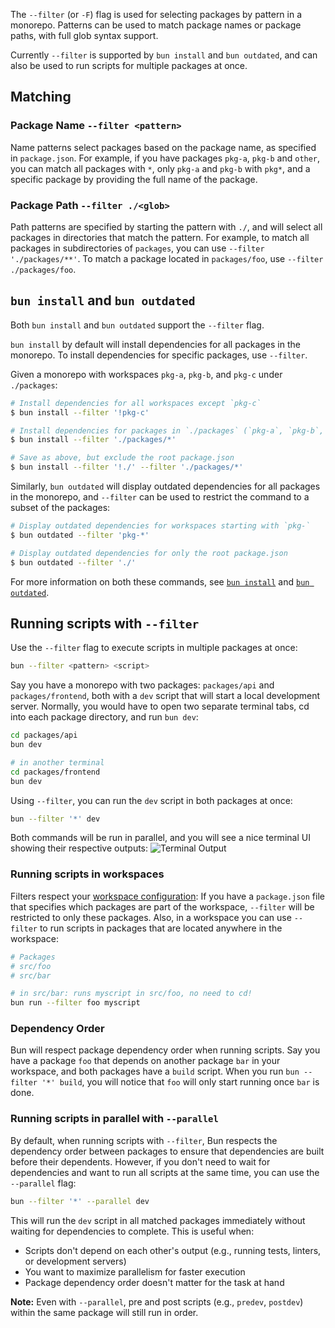 The `--filter` (or `-F`) flag is used for selecting packages by pattern in a monorepo. Patterns can be used to match package names or package paths, with full glob syntax support.

Currently `--filter` is supported by `bun install` and `bun outdated`, and can also be used to run scripts for multiple packages at once.

## Matching

### Package Name `--filter <pattern>`

Name patterns select packages based on the package name, as specified in `package.json`. For example, if you have packages `pkg-a`, `pkg-b` and `other`, you can match all packages with `*`, only `pkg-a` and `pkg-b` with `pkg*`, and a specific package by providing the full name of the package.

### Package Path `--filter ./<glob>`

Path patterns are specified by starting the pattern with `./`, and will select all packages in directories that match the pattern. For example, to match all packages in subdirectories of `packages`, you can use `--filter './packages/**'`. To match a package located in `packages/foo`, use `--filter ./packages/foo`.

## `bun install` and `bun outdated`

Both `bun install` and `bun outdated` support the `--filter` flag.

`bun install` by default will install dependencies for all packages in the monorepo. To install dependencies for specific packages, use `--filter`.

Given a monorepo with workspaces `pkg-a`, `pkg-b`, and `pkg-c` under `./packages`:

```bash
# Install dependencies for all workspaces except `pkg-c`
$ bun install --filter '!pkg-c'

# Install dependencies for packages in `./packages` (`pkg-a`, `pkg-b`, `pkg-c`)
$ bun install --filter './packages/*'

# Save as above, but exclude the root package.json
$ bun install --filter '!./' --filter './packages/*'
```

Similarly, `bun outdated` will display outdated dependencies for all packages in the monorepo, and `--filter` can be used to restrict the command to a subset of the packages:

```bash
# Display outdated dependencies for workspaces starting with `pkg-`
$ bun outdated --filter 'pkg-*'

# Display outdated dependencies for only the root package.json
$ bun outdated --filter './'
```

For more information on both these commands, see [`bun install`](https://bun.com/docs/cli/install) and [`bun outdated`](https://bun.com/docs/cli/outdated).

## Running scripts with `--filter`

Use the `--filter` flag to execute scripts in multiple packages at once:

```bash
bun --filter <pattern> <script>
```

Say you have a monorepo with two packages: `packages/api` and `packages/frontend`, both with a `dev` script that will start a local development server. Normally, you would have to open two separate terminal tabs, cd into each package directory, and run `bun dev`:

```bash
cd packages/api
bun dev

# in another terminal
cd packages/frontend
bun dev
```

Using `--filter`, you can run the `dev` script in both packages at once:

```bash
bun --filter '*' dev
```

Both commands will be run in parallel, and you will see a nice terminal UI showing their respective outputs:
![Terminal Output](https://github.com/oven-sh/bun/assets/48869301/2a103e42-9921-4c33-948f-a1ad6e6bac71)

### Running scripts in workspaces

Filters respect your [workspace configuration](https://bun.com/docs/install/workspaces): If you have a `package.json` file that specifies which packages are part of the workspace,
`--filter` will be restricted to only these packages. Also, in a workspace you can use `--filter` to run scripts in packages that are located anywhere in the workspace:

```bash
# Packages
# src/foo
# src/bar

# in src/bar: runs myscript in src/foo, no need to cd!
bun run --filter foo myscript
```

### Dependency Order

Bun will respect package dependency order when running scripts. Say you have a package `foo` that depends on another package `bar` in your workspace, and both packages have a `build` script. When you run `bun --filter '*' build`, you will notice that `foo` will only start running once `bar` is done.

### Running scripts in parallel with `--parallel`

By default, when running scripts with `--filter`, Bun respects the dependency order between packages to ensure that dependencies are built before their dependents. However, if you don't need to wait for dependencies and want to run all scripts at the same time, you can use the `--parallel` flag:

```bash
bun --filter '*' --parallel dev
```

This will run the `dev` script in all matched packages immediately without waiting for dependencies to complete. This is useful when:

- Scripts don't depend on each other's output (e.g., running tests, linters, or development servers)
- You want to maximize parallelism for faster execution
- Package dependency order doesn't matter for the task at hand

**Note:** Even with `--parallel`, pre and post scripts (e.g., `predev`, `postdev`) within the same package will still run in order.
